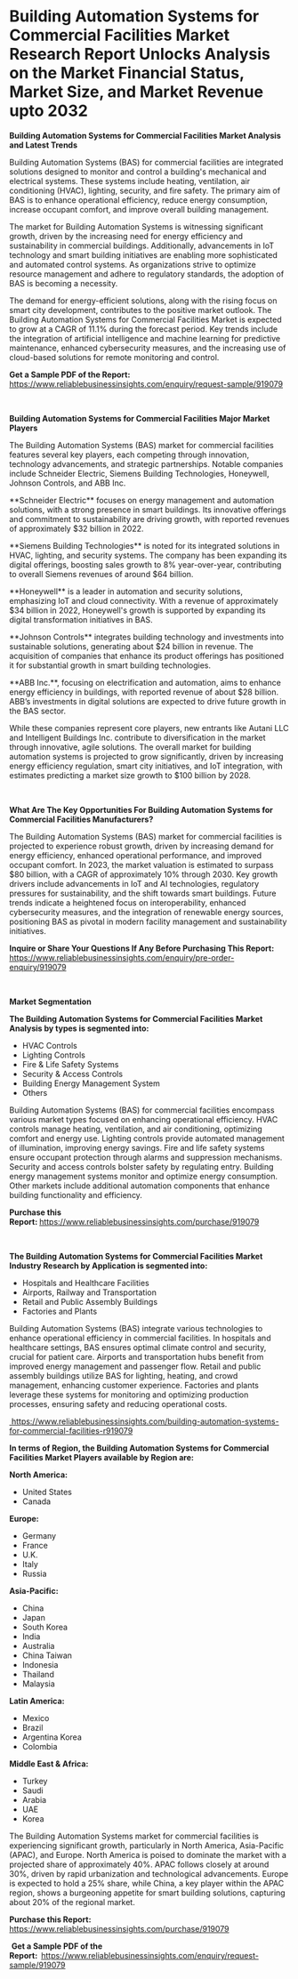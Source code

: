 <p><h1>Building Automation Systems for Commercial Facilities Market Research Report Unlocks Analysis on the Market Financial Status, Market Size, and Market Revenue upto 2032</h1></p><p><strong>Building Automation Systems for Commercial Facilities Market Analysis and Latest Trends</strong></p>
<p><p>Building Automation Systems (BAS) for commercial facilities are integrated solutions designed to monitor and control a building's mechanical and electrical systems. These systems include heating, ventilation, air conditioning (HVAC), lighting, security, and fire safety. The primary aim of BAS is to enhance operational efficiency, reduce energy consumption, increase occupant comfort, and improve overall building management.</p><p>The market for Building Automation Systems is witnessing significant growth, driven by the increasing need for energy efficiency and sustainability in commercial buildings. Additionally, advancements in IoT technology and smart building initiatives are enabling more sophisticated and automated control systems. As organizations strive to optimize resource management and adhere to regulatory standards, the adoption of BAS is becoming a necessity.</p><p>The demand for energy-efficient solutions, along with the rising focus on smart city development, contributes to the positive market outlook. The Building Automation Systems for Commercial Facilities Market is expected to grow at a CAGR of 11.1% during the forecast period. Key trends include the integration of artificial intelligence and machine learning for predictive maintenance, enhanced cybersecurity measures, and the increasing use of cloud-based solutions for remote monitoring and control.</p></p>
<p><strong>Get a Sample PDF of the Report:&nbsp;</strong> <a href="https://www.reliablebusinessinsights.com/enquiry/request-sample/919079?utm_campaign=3072&utm_medium=2&utm_source=Github&utm_content=ia&utm_term=18042025&utm_id=building-automation-systems-for-commercial-facilities">https://www.reliablebusinessinsights.com/enquiry/request-sample/919079</a></p>
<p>&nbsp;</p>
<p><strong>Building Automation Systems for Commercial Facilities Major Market Players</strong></p>
<p><p>The Building Automation Systems (BAS) market for commercial facilities features several key players, each competing through innovation, technology advancements, and strategic partnerships. Notable companies include Schneider Electric, Siemens Building Technologies, Honeywell, Johnson Controls, and ABB Inc.</p><p>**Schneider Electric** focuses on energy management and automation solutions, with a strong presence in smart buildings. Its innovative offerings and commitment to sustainability are driving growth, with reported revenues of approximately $32 billion in 2022.</p><p>**Siemens Building Technologies** is noted for its integrated solutions in HVAC, lighting, and security systems. The company has been expanding its digital offerings, boosting sales growth to 8% year-over-year, contributing to overall Siemens revenues of around $64 billion.</p><p>**Honeywell** is a leader in automation and security solutions, emphasizing IoT and cloud connectivity. With a revenue of approximately $34 billion in 2022, Honeywell's growth is supported by expanding its digital transformation initiatives in BAS.</p><p>**Johnson Controls** integrates building technology and investments into sustainable solutions, generating about $24 billion in revenue. The acquisition of companies that enhance its product offerings has positioned it for substantial growth in smart building technologies.</p><p>**ABB Inc.**, focusing on electrification and automation, aims to enhance energy efficiency in buildings, with reported revenue of about $28 billion. ABB’s investments in digital solutions are expected to drive future growth in the BAS sector.</p><p>While these companies represent core players, new entrants like Autani LLC and Intelligent Buildings Inc. contribute to diversification in the market through innovative, agile solutions. The overall market for building automation systems is projected to grow significantly, driven by increasing energy efficiency regulation, smart city initiatives, and IoT integration, with estimates predicting a market size growth to $100 billion by 2028.</p></p>
<p>&nbsp;</p>
<p><strong>What Are The Key Opportunities For Building Automation Systems for Commercial Facilities Manufacturers?</strong></p>
<p><p>The Building Automation Systems (BAS) market for commercial facilities is projected to experience robust growth, driven by increasing demand for energy efficiency, enhanced operational performance, and improved occupant comfort. In 2023, the market valuation is estimated to surpass $80 billion, with a CAGR of approximately 10% through 2030. Key growth drivers include advancements in IoT and AI technologies, regulatory pressures for sustainability, and the shift towards smart buildings. Future trends indicate a heightened focus on interoperability, enhanced cybersecurity measures, and the integration of renewable energy sources, positioning BAS as pivotal in modern facility management and sustainability initiatives.</p></p>
<p><strong>Inquire or Share Your Questions If Any Before Purchasing This Report:</strong> <a href="https://www.reliablebusinessinsights.com/enquiry/pre-order-enquiry/919079?utm_campaign=3072&utm_medium=2&utm_source=Github&utm_content=ia&utm_term=18042025&utm_id=building-automation-systems-for-commercial-facilities">https://www.reliablebusinessinsights.com/enquiry/pre-order-enquiry/919079</a></p>
<p>&nbsp;</p>
<p><strong>Market Segmentation</strong></p>
<p><strong>The Building Automation Systems for Commercial Facilities Market Analysis by types is segmented into:</strong></p>
<p><ul><li>HVAC Controls</li><li>Lighting Controls</li><li>Fire & Life Safety Systems</li><li>Security & Access Controls</li><li>Building Energy Management System</li><li>Others</li></ul></p>
<p><p>Building Automation Systems (BAS) for commercial facilities encompass various market types focused on enhancing operational efficiency. HVAC controls manage heating, ventilation, and air conditioning, optimizing comfort and energy use. Lighting controls provide automated management of illumination, improving energy savings. Fire and life safety systems ensure occupant protection through alarms and suppression mechanisms. Security and access controls bolster safety by regulating entry. Building energy management systems monitor and optimize energy consumption. Other markets include additional automation components that enhance building functionality and efficiency.</p></p>
<p><strong>Purchase this Report:&nbsp;</strong><a href="https://www.reliablebusinessinsights.com/purchase/919079?utm_campaign=3072&utm_medium=2&utm_source=Github&utm_content=ia&utm_term=18042025&utm_id=building-automation-systems-for-commercial-facilities">https://www.reliablebusinessinsights.com/purchase/919079</a></p>
<p>&nbsp;</p>
<p><strong>The Building Automation Systems for Commercial Facilities Market Industry Research by Application is segmented into:</strong></p>
<p><ul><li>Hospitals and Healthcare Facilities</li><li>Airports, Railway and Transportation</li><li>Retail and Public Assembly Buildings</li><li>Factories and Plants</li></ul></p>
<p><p>Building Automation Systems (BAS) integrate various technologies to enhance operational efficiency in commercial facilities. In hospitals and healthcare settings, BAS ensures optimal climate control and security, crucial for patient care. Airports and transportation hubs benefit from improved energy management and passenger flow. Retail and public assembly buildings utilize BAS for lighting, heating, and crowd management, enhancing customer experience. Factories and plants leverage these systems for monitoring and optimizing production processes, ensuring safety and reducing operational costs.</p></p>
<p><a href="https://www.reliablebusinessinsights.com/building-automation-systems-for-commercial-facilities-r919079?utm_campaign=3072&utm_medium=2&utm_source=Github&utm_content=ia&utm_term=18042025&utm_id=building-automation-systems-for-commercial-facilities">&nbsp;https://www.reliablebusinessinsights.com/building-automation-systems-for-commercial-facilities-r919079</a></p>
<p><strong>In terms of Region, the Building Automation Systems for Commercial Facilities Market Players available by Region are:</strong></p>
<p>
    <p> <strong> North America: </strong>
        <ul>
            <li>United States</li>
            <li>Canada</li>
        </ul>
        </p> 
    <p> <strong> Europe: </strong>
        <ul>
            <li>Germany</li>
            <li>France</li>
            <li>U.K.</li>
            <li>Italy</li>
            <li>Russia</li>
        </ul>
        </p> 
    <p> <strong> Asia-Pacific: </strong>
        <ul>
            <li>China</li>
            <li>Japan</li>
            <li>South Korea</li>
            <li>India</li>
            <li>Australia</li>
            <li>China Taiwan</li>
            <li>Indonesia</li>
            <li>Thailand</li>
            <li>Malaysia</li>
        </ul>
        </p> 
    <p> <strong> Latin America: </strong>
        <ul>
            <li>Mexico</li>
            <li>Brazil</li>
            <li>Argentina Korea</li>
            <li>Colombia</li>
        </ul>
        </p> 
    <p> <strong> Middle East & Africa: </strong>
        <ul>
            <li>Turkey</li>
            <li>Saudi</li>
            <li>Arabia</li>
            <li>UAE</li>
            <li>Korea</li>
        </ul>
    </p>
    </p>
<p><p>The Building Automation Systems market for commercial facilities is experiencing significant growth, particularly in North America, Asia-Pacific (APAC), and Europe. North America is poised to dominate the market with a projected share of approximately 40%. APAC follows closely at around 30%, driven by rapid urbanization and technological advancements. Europe is expected to hold a 25% share, while China, a key player within the APAC region, shows a burgeoning appetite for smart building solutions, capturing about 20% of the regional market.</p></p>
<p><strong>Purchase this Report: </strong><a href="https://www.reliablebusinessinsights.com/purchase/919079?utm_campaign=3072&utm_medium=2&utm_source=Github&utm_content=ia&utm_term=18042025&utm_id=building-automation-systems-for-commercial-facilities">https://www.reliablebusinessinsights.com/purchase/919079</a></p>
<p>&nbsp;<strong>Get a Sample PDF of the Report:&nbsp;&nbsp;</strong><a href="https://www.reliablebusinessinsights.com/enquiry/request-sample/919079?utm_campaign=3072&utm_medium=2&utm_source=Github&utm_content=ia&utm_term=18042025&utm_id=building-automation-systems-for-commercial-facilities">https://www.reliablebusinessinsights.com/enquiry/request-sample/919079</a></p>
<p><strong></strong></p>
<p><p></p><p></p><p></p></p>
